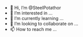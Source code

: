 - 👋 Hi, I’m @SteelPotathor
- 👀 I’m interested in ...
- 🌱 I’m currently learning ...
- 💞️ I’m looking to collaborate on ...
- 📫 How to reach me ...

<!---
SteelPotathor/SteelPotathor is a ✨ special ✨ repository because its `README.md` (this file) appears on your GitHub profile.
You can click the Preview link to take a look at your changes.
--->
